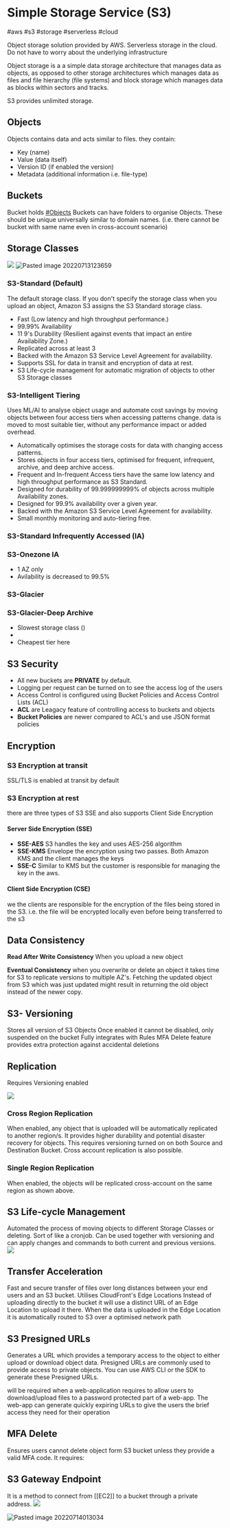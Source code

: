 # Simple Storage Service (S3)
#aws #s3 #storage #serverless #cloud 

Object storage solution provided by AWS.
Serverless storage in the cloud.
Do not have to worry about the underlying infrastructure

Object storage is  a a simple data storage architecture that manages data as objects, as opposed to other storage architectures which manages data as files and file hierarchy (file systems) and block storage which manages data as blocks within sectors and tracks.

S3 provides unlimited storage.


## Objects

Objects contains data and acts similar to files. they contain:
- Key (name)
- Value (data itself)
- Version ID (if enabled the version)
- Metadata (additional information i.e.  file-type)

## Buckets
Bucket holds [#Objects](#Objects) 
Buckets can have folders to organise Objects.
These should be unique universally similar to domain names. (i.e. there cannot be bucket with same name even in cross-account scenario)

## Storage Classes
![](Attachments/Pasted%20image%2020220714012155.png)
![Pasted image 20220713123659](Attachments/Pasted%20image%2020220713123659.png)

### S3-Standard (Default)
 The default storage class. If you don't specify the storage class when you upload an object, Amazon S3 assigns the S3 Standard storage class.

- Fast (Low latency and high throughput performance.)
- 99.99% Availability
- 11 9's Durability (Resilient against events that impact an entire Availability Zone.)
- Replicated across at least 3 [](Cloud%20Computing/AWS/AWS.md#Avilability%20Zones%20AZ#Avilability%20Zones%20AZ#)
- Backed with the Amazon S3 Service Level Agreement for availability.
- Supports SSL for data in transit and encryption of data at rest.
- S3 Life-cycle management for automatic migration of objects to other S3 Storage classes


### S3-Intelligent Tiering
Uses ML/AI to analyse object usage and automate cost savings by moving objects between four access tiers when accessing patterns change. data is moved to most suitable tier, without any performance impact or added overhead.

-   Automatically optimises the storage costs for data with changing access patterns.
-   Stores objects in four access tiers, optimised for frequent, infrequent, archive, and deep archive access.
-   Frequent and In-frequent Access tiers have the same low latency and high throughput performance as S3 Standard.
-   Designed for durability of 99.999999999% of objects across multiple Availability zones.
-   Designed for 99.9% availability over a given year.
-   Backed with the Amazon S3 Service Level Agreement for availability.
-   Small monthly monitoring and auto-tiering free.


### S3-Standard Infrequently Accessed (IA)

### S3-Onezone IA

- 1 AZ only
- Avilability is decreased to 99.5%
### S3-Glacier
### S3-Glacier-Deep Archive
- Slowest storage class ()
- 
-  Cheapest tier here



## S3 Security
- All new buckets are **PRIVATE** by default.
- Logging per request can be turned on to see the access log of the users
- Access Control is configured using Bucket Policies and Access Control Lists (ACL)
- **ACL** are Leagacy feature of controlling access to buckets and objects
- **Bucket Policies** are newer compared to ACL's and use JSON format policies

## Encryption
### S3 Encryption at transit
SSL/TLS is enabled at transit by default


### S3 Encryption at rest
there are three types of S3 SSE and also supports Client Side Encryption


#### Server Side Encryption (SSE) 
- **SSE-AES** S3 handles the key and uses AES-256 algorithm
- **SSE-KMS** Envelope the encryption using two passes. Both Amazon KMS and the client manages the keys 
- **SSE-C** Similar to KMS but the customer is responsible for managing the key in the aws.


#### Client Side Encryption (CSE)
we the clients are responsible for the encryption of the files being stored in the S3. i.e. the file will be encrypted locally even before being transferred to the s3


## Data Consistency
**Read After Write Consistency**
When you upload a new object

**Eventual Consistency** 
when you overwrite or delete an object it takes time for S3 to replicate versions to multiple AZ's.
Fetching the updated object from S3 which was just updated might result in returning the old object instead of the newer copy.

## S3- Versioning
Stores all version of S3 Objects
Once enabled it cannot be disabled, only suspended on the bucket
Fully integrates with [](Cloud%20Computing/AWS/Storage/S3.md#S3%20Life-cycle%20Management) Rules
MFA Delete feature provides extra protection against accidental deletions

## Replication
Requires Versioning enabled

![](Attachments/Pasted%20image%2020230309011254.png)

### Cross Region Replication

When enabled, any object that is uploaded will be automatically replicated to another region/s. It provides higher durability and potential disaster recovery for objects.
This requires versioning turned on on both Source and Destination Bucket. Cross account replication is also possible.


### Single Region Replication
When enabled, the objects will be replicated cross-account on the same region as shown above.






## S3 Life-cycle Management

Automated the process of moving objects to different Storage Classes or deleting.
Sort of like a cronjob. 
Can be used together with versioning and can apply changes and commands to both current and previous versions.
![](Attachments/Pasted%20image%2020230309011427.png)


## Transfer Acceleration

Fast and secure transfer of files over long distances between your end users and an S3 bucket.
Utilises CloudFront's Edge Locations
Instead of uploading directly to the bucket it will use a distinct URL of an Edge Location to upload it there.
When the data is uploaded in the Edge Location it is automatically routed to S3 over a optimised network path
 

## S3 Presigned URLs

Generates a URL which provides a temporary access to the object to either upload or download object data. Presigned URLs are commonly used to provide access to private objects. You can use AWS CLI or the SDK to generate these Presigned URLs.

will be required when a web-application requires to allow users to download/upload files to a password protected part of a web-app. The web-app can generate quickly expiring URLs to give the users the brief access they need for their operation

## MFA Delete

Ensures users cannot delete object form S3 bucket unless they provide a valid MFA code.
It requires: 


## S3 Gateway Endpoint
It is a method to connect from [[EC2]] to a bucket through a private address.
![](Attachments/Pasted%20image%2020230309004642.png)


![Pasted image 20220714013034](Attachments/Pasted%20image%2020220714013034.png)